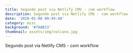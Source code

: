 ```yaml
---
title: Segundo post via Netlify CMS - com workflow
description: Segundo post via Netlify CMS - com workflow
date: '2020-01-08 09:49:48'
category: misc
background: '#7AAB13'
thumbnail: assets/img/volcano.jpg
---
```

Segundo post via Netlify CMS - com workflow
